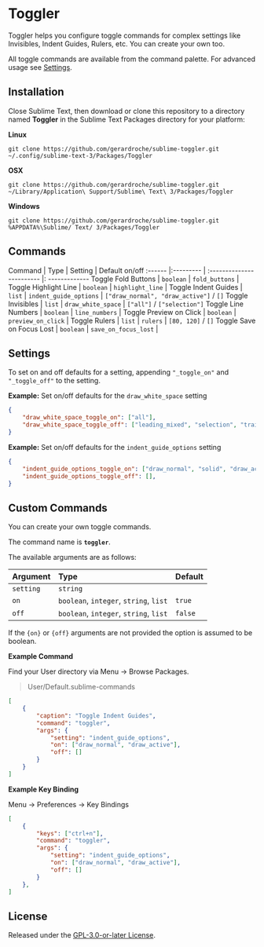 # Toggler

Toggler helps you configure toggle commands for complex settings like Invisibles, Indent Guides, Rulers, etc. You can create your own too.

All toggle commands are available from the command palette. For advanced usage see [Settings](#Settings).

## Installation

Close Sublime Text, then download or clone this repository to a directory named **Toggler** in the Sublime Text Packages directory for your platform:

**Linux**

`git clone https://github.com/gerardroche/sublime-toggler.git ~/.config/sublime-text-3/Packages/Toggler`

**OSX**

`git clone https://github.com/gerardroche/sublime-toggler.git ~/Library/Application\ Support/Sublime\ Text\ 3/Packages/Toggler`

**Windows**

`git clone https://github.com/gerardroche/sublime-toggler.git %APPDATA%\Sublime/ Text/ 3/Packages/Toggler`

## Commands

Command                     | Type      | Setting                   | Default on/off
:------                     |:--------- | :------------------------ |: -------------
Toggle Fold Buttons         | `boolean` | `fold_buttons`            |
Toggle Highlight Line       | `boolean` | `highlight_line`          |
Toggle Indent Guides        | `list`    | `indent_guide_options`    | `["draw_normal", "draw_active"]` / `[]`
Toggle Invisibles           | `list`    | `draw_white_space`        | `["all"]` / `["selection"]`
Toggle Line Numbers         | `boolean` | `line_numbers`            |
Toggle Preview on Click     | `boolean` | `preview_on_click`        |
Toggle Rulers               | `list`    | `rulers`                  | `[80, 120]` / `[]`
Toggle Save on Focus Lost   | `boolean` | `save_on_focus_lost`      |

## Settings

To set on and off defaults for a setting, appending `"_toggle_on"` and `"_toggle_off"` to the setting.

**Example:** Set on/off defaults for the `draw_white_space` setting

```json
{
    "draw_white_space_toggle_on": ["all"],
    "draw_white_space_toggle_off": ["leading_mixed", "selection", "trailing", "isolated"],
}
```

**Example:** Set on/off defaults for the `indent_guide_options` setting

```json
{
    "indent_guide_options_toggle_on": ["draw_normal", "solid", "draw_active"],
    "indent_guide_options_toggle_off": [],
}
```

## Custom Commands

You can create your own toggle commands.

The command name is **`toggler`**.

The available arguments are as follows:

Argument  | Type                                    | Default
:-------- | :-------------------------------------- | :-------
`setting` | `string`                                |
`on`      | `boolean`, `integer`, `string`, `list`  | `true`
`off`     | `boolean`, `integer`, `string`, `list`  | `false`

If the `{on}` or `{off}` arguments are not provided the option is assumed to be boolean.

**Example Command**

Find your User directory via Menu → Browse Packages.

> User/Default.sublime-commands

```json
[
    {
        "caption": "Toggle Indent Guides",
        "command": "toggler",
        "args": {
            "setting": "indent_guide_options",
            "on": ["draw_normal", "draw_active"],
            "off": []
        }
    }
]
```

**Example Key Binding**

Menu → Preferences → Key Bindings

```json
[
    {
        "keys": ["ctrl+n"],
        "command": "toggler",
        "args": {
            "setting": "indent_guide_options",
            "on": ["draw_normal", "draw_active"],
            "off": []
        }
    },
]
```

## License

Released under the [GPL-3.0-or-later License](LICENSE).

